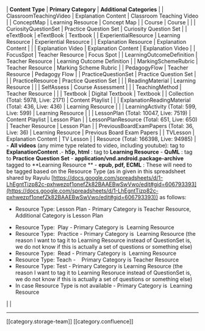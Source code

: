 



|  **Content Type**  |  **Primary Category**  |  **Additional Categories**  | 
| ClassroomTeachingVideo | Explanation Content | Classroom Teaching Video | 
| ConceptMap | Learning Resource | Concept Map | 
| Course | Course |  | 
| CuriosityQuestionSet | Practice Question Set | Curiosity Question Set | 
| eTextBook | eTextBook | Textbook | 
| ExperientialResource | Learning Resource | Experiential Resource | 
| Explanation Resource | Explanation Content |  | 
| Explanation Video | Explanation Content | Explanation Video | 
| FocusSpot | Teacher Resource | Focus Spot | 
| LearningOutcomeDefinition | Teacher Resource | Learning Outcome Definition | 
| MarkingSchemeRubric | Teacher Resource | Marking Scheme Rubric | 
| PedagogyFlow | Teacher Resource | Pedagogy Flow | 
| PracticeQuestionSet | Practice Question Set |  | 
| PracticeResource | Practice Question Set |  | 
| ReadingMaterial | Learning Resource |  | 
| SelfAssess | Course Assessment |  | 
| TeachingMethod | Teacher Resource |  | 
| Textbook | Digital Textbook | Textbook | 
| Collection (Total: 5978, Live: 2171) | Content Playlist |  | 
| ExplanationReadingMaterial (Total: 436, Live: 436) | Learning Resource |  | 
| LearningActivity (Total: 599, Live: 599) | Learning Resource |  | 
| LessonPlan (Total: 10047, Live: 7519) | Content Playlist | Lesson Plan | 
| LessonPlanResource (Total: 651, Live: 650) | Teacher Resource | Lesson Plan | 
| PreviousBoardExamPapers (Total: 36, Live: 36) | Learning Resource | Previous Board Exam Papers | 
| TVLesson | Explanation Content | TV Lesson | 
| Resource (Total: 166398, Live: 94985) | -  **All videos** (any mime type related to video, including youtube): tag to  **ExplanationContent** .-  **h5p, html** : tag to  **Learning Resource** -  **QuML** : tag to   **Practice**  **Question Set** -  **application/vnd.android.package-archive**  tagged to  **Learning Resource ** -  **epub, pdf, ECML** : These will need to be tagged based on the Resource Type (as in given in this spreadsheet shared by Rayulu [https://docs.google.com/spreadsheets/d/1-LhEgntTizp82c-pxhwezpf1onefZk82BAAEBwSwVwo/edit#gid=606793393](https://docs.google.com/spreadsheets/d/1-LhEgntTizp82c-pxhwezpf1onefZk82BAAEBwSwVwo/edit#gid=606793393)) as follows:<ul><li>Resource Type: Lesson Plan - Primary Category is Teacher Resource, Additional Category is Lesson Plan

</li><li>Resource Type:  Play - Primary Category is  Learning Resource

</li><li>Resource Type:  Practice - Primary Category is  Learning Resource (the reason I want to tag it to Learning Resource instead of QuestionSet is, we do not know if this is actually a set of questions or something else) 

</li><li>Resource Type:  Read - Primary Category is  Learning Resource 

</li><li>Resource Type: Teach -    Primary Category is Teacher Resource

</li><li>Resource Type: Test - Primary Category is Learning Resource (the reason I want to tag it to Learning Resoruce instead of QuestionSet is, we do not know if this is actually a set of questions or something else)

</li><li>In case Resource Type is not available - Primary Category is  Learning Resource

</li></ul> |  | 





*****

[[category.storage-team]] 
[[category.confluence]] 
